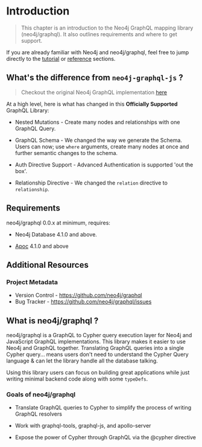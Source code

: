 # Introduction

> This chapter is an introduction to the Neo4j GraphQL mapping library (neo4j/graphql). It also outlines requirements and where to get support.

If you are already familiar with Neo4j and neo4j/graphql, feel free to jump directly to the [tutorial](./tutorial.md) or [reference](./reference.md) sections.

## What's the difference from `neo4j-graphql-js` ?

> Checkout the original Neo4j GraphQL implementation [here](https://grandstack.io/)

At a high level, here is what has changed in this **Officially Supported** GraphQL Library:

* Nested Mutations - Create many nodes and relationships with one GraphQL Query.

* GraphQL Schema - We changed the way we generate the Schema. Users can now; use `where` arguments, create many nodes at once and further semantic changes to the schema.  

* Auth Directive Support - Advanced Authentication is supported 'out the box'. 

* Relationship Directive - We changed the `relation` directive to `relationship`.

## Requirements
neo4j/graphql 0.0.x at minimum, requires:

* Neo4j Database 4.1.0 and above.

* [Apoc](https://neo4j.com/labs/apoc/) 4.1.0 and above

## Additional Resources

### Project Metadata
* Version Control - https://github.com/neo4j/graphql
* Bug Tracker - https://github.com/neo4j/graphql/issues

## What is neo4j/graphql ?
neo4j/graphql is a GraphQL to Cypher query execution layer for Neo4j and JavaScript GraphQL implementations. This library makes it easier to use Neo4j and GraphQL together. Translating GraphQL queries into a single Cypher query... means users don't need to understand the Cypher Query language & can let the library handle all the database talking. 

Using this library users can focus on building great applications while just writing minimal backend code along with some `typeDefs`.


### Goals of neo4j/graphql
* Translate GraphQL queries to Cypher to simplify the process of writing GraphQL resolvers

* Work with graphql-tools, graphql-js, and apollo-server

* Expose the power of Cypher through GraphQL via the @cypher directive